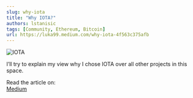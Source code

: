 ```yaml
---
slug: why-iota
title: "Why IOTA?"
authors: lstanisic
tags: [Community, Ethereum, Bitcoin]
url: https://luka99.medium.com/why-iota-4f563c375afb
---
```


![IOTA](https://miro.medium.com/max/1400/1*WWI0yj4CW3ynmBS168N8vg.png)

I’ll try to explain my view why I chose IOTA over all other projects in this space.

Read the article on:  
[Medium](https://luka99.medium.com/why-iota-4f563c375afb)  
